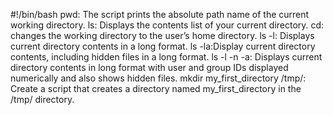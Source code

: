 #!/bin/bash
pwd: The script prints the absolute path name of the current working directory.
ls: Displays the contents list of your current directory.
cd: changes the working directory to the user’s home directory.
ls -l: Displays current directory contents in a long format.
ls -la:Display current directory contents, including hidden files in a long format.
ls -l -n -a: Displays current directory contents in long format with user and group IDs displayed numerically and also shows hidden files.
mkdir my_first_directory /tmp/: Create a script that creates a directory named my_first_directory in the /tmp/ directory.
